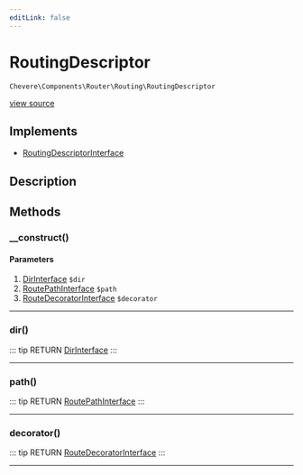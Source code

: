 ```yaml
---
editLink: false
---
```


# RoutingDescriptor

`Chevere\Components\Router\Routing\RoutingDescriptor`

[view source](https://github.com/chevere/chevere/blob/master/Router/Routing/RoutingDescriptor.php)

## Implements

- [RoutingDescriptorInterface](../../../Interfaces/Router/Routing/RoutingDescriptorInterface.md)

## Description



## Methods

### __construct()

#### Parameters

1. [DirInterface](../../../Interfaces/Filesystem/DirInterface.md) `$dir`
2. [RoutePathInterface](../../../Interfaces/Router/Route/RoutePathInterface.md) `$path`
3. [RouteDecoratorInterface](../../../Interfaces/Router/Route/RouteDecoratorInterface.md) `$decorator`

---

### dir()

::: tip RETURN
[DirInterface](../../../Interfaces/Filesystem/DirInterface.md)
:::

---

### path()

::: tip RETURN
[RoutePathInterface](../../../Interfaces/Router/Route/RoutePathInterface.md)
:::

---

### decorator()

::: tip RETURN
[RouteDecoratorInterface](../../../Interfaces/Router/Route/RouteDecoratorInterface.md)
:::

---
